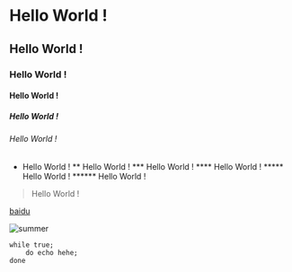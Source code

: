 # Hello World ! 
## Hello World !
### Hello World !
#### Hello World !
##### Hello World !
###### Hello World !

* Hello World !
** Hello World !
*** Hello World !
**** Hello World !
***** Hello World !
****** Hello World !

> Hello World !

[baidu](http://www.baidu.com)

![summer](https://timgsa.baidu.com/timg?image&quality=80&size=b9999_10000&sec=1487836621212&di=f3348f9d596190596c8e29600267c351&imgtype=0&src=http%3A%2F%2Fimg01.taopic.com%2F161119%2F318766-16111919261875.jpg)

	while true;
		do echo hehe;
	done
